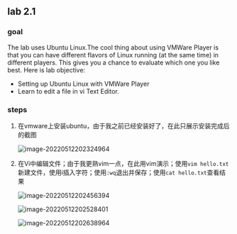 ## lab 2.1
### goal
The lab uses Ubuntu Linux.The cool thing about using VMWare Player is that you can have different flavors of Linux running (at the same time) in different players. This gives you a chance to evaluate which one you like best. Here is lab objective:

- Setting up Ubuntu Linux with VMWare Player
- Learn to edit a file in vi Text Editor.
### steps
1. 在vmware上安装ubuntu，由于我之前已经安装好了，在此只展示安装完成后的截图

   ![image-20220512202324964](https://typora-1309407228.cos.ap-shanghai.myqcloud.com/image-20220512202324964.png)

2. 在Vi中编辑文件；由于我更熟vim一点，在此用vim演示；使用`vim hello.txt`新建文件，使用i插入字符；使用`:wq`退出并保存；使用`cat hello.txt`查看结果

   ![image-20220512202456394](https://typora-1309407228.cos.ap-shanghai.myqcloud.com/image-20220512202456394.png)

   ![image-20220512202528401](https://typora-1309407228.cos.ap-shanghai.myqcloud.com/image-20220512202528401.png)

   ![image-20220512202638964](https://typora-1309407228.cos.ap-shanghai.myqcloud.com/image-20220512202638964.png)